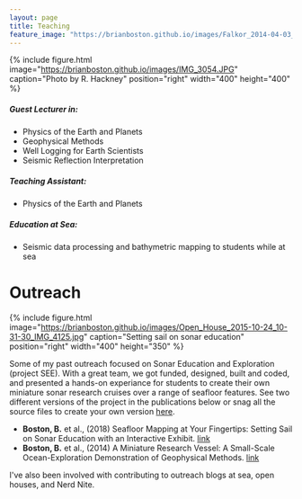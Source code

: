 ```yaml
---
layout: page
title: Teaching
feature_image: "https://brianboston.github.io/images/Falkor_2014-04-03_13-38-38_IMG_3063_Pearl_and_Hermes.jpg"
---
```


{% include figure.html image="https://brianboston.github.io/images/IMG_3054.JPG" caption="Photo by R. Hackney" position="right" width="400" height="400" %}

##### Guest Lecturer in:
* Physics of the Earth and Planets
* Geophysical Methods
* Well Logging for Earth Scientists
* Seismic Reflection Interpretation

##### Teaching Assistant:
* Physics of the Earth and Planets

##### Education at Sea:
* Seismic data processing and bathymetric mapping to students while at sea
 

# Outreach 
{% include figure.html image="https://brianboston.github.io/images/Open_House_2015-10-24_10-31-30_IMG_4125.jpg" caption="Setting sail on sonar education" position="right" width="400" height="350" %}

Some of my past outreach focused on Sonar Education and Exploration (project SEE). With a great team, we got funded, designed, built and coded, and presented a hands-on experiance for students to create their own miniature sonar research cruises over a range of seafloor features. See two different versions of the project in the publications below or snag all the source files to create your own version [here](https://github.com/UHGS/Project_SEE "here").

* **Boston, B.** et al., (2018) Seafloor Mapping at Your Fingertips: Setting Sail on Sonar Education with an Interactive Exhibit. [link](https://github.com/UHGS/Project_SEE/blob/master/Project_SEE.pdf "link")
* **Boston, B.** et al., (2014) A Miniature Research Vessel: A Small-Scale Ocean-Exploration Demonstration of Geophysical Methods. [link](http://dx.doi.org/10.1190/tle33121408.1 "link")

I've also been involved with contributing to outreach blogs at sea, open houses, and Nerd Nite.